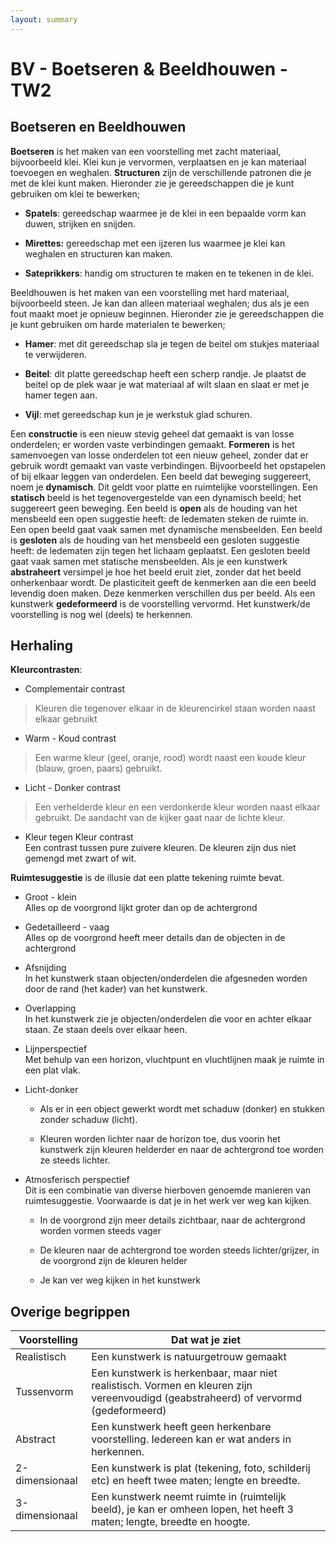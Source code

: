 ```yaml
---
layout: summary
---
```


# BV - Boetseren & Beeldhouwen - TW2

## Boetseren en Beeldhouwen

**Boetseren** is het maken van een voorstelling met zacht materiaal, bijvoorbeeld klei. Klei kun je vervormen, verplaatsen en je kan materiaal toevoegen en weghalen. **Structuren** zijn de verschillende patronen die je met de klei kunt maken. Hieronder zie je gereedschappen die je kunt gebruiken om klei te bewerken;

- **Spatels**: gereedschap waarmee je de klei in een bepaalde vorm kan duwen, strijken en snijden.

- **Mirettes:** gereedschap met een ijzeren lus waarmee je klei kan weghalen en structuren kan maken.

- **Sateprikkers**: handig om structuren te maken en te tekenen in de klei.

Beeldhouwen is het maken van een voorstelling met hard materiaal, bijvoorbeeld steen. Je kan dan alleen materiaal weghalen; dus als je een fout maakt moet je opnieuw beginnen. Hieronder zie je gereedschappen die je kunt gebruiken om harde materialen te bewerken;

- **Hamer**: met dit gereedschap sla je tegen de beitel om stukjes materiaal te verwijderen.

- **Beitel**: dit platte gereedschap heeft een scherp randje. Je plaatst de beitel op de plek waar je wat materiaal af wilt slaan en slaat er met je hamer tegen aan.

- **Vijl**: met gereedschap kun je je werkstuk glad schuren.

Een **constructie** is een nieuw stevig geheel dat gemaakt is van losse onderdelen; er worden vaste verbindingen gemaakt. **Formeren** is het samenvoegen van losse onderdelen tot een nieuw geheel, zonder dat er gebruik wordt gemaakt van vaste verbindingen. Bijvoorbeeld het opstapelen of bij elkaar leggen van onderdelen. Een beeld dat beweging suggereert, noem je **dynamisch**. Dit geldt voor platte en ruimtelijke voorstellingen. Een **statisch** beeld is het tegenovergestelde van een dynamisch beeld; het suggereert geen beweging. Een beeld is **open** als de houding van het mensbeeld een open suggestie heeft: de ledematen steken de ruimte in. Een open beeld gaat vaak samen met dynamische mensbeelden. Een beeld is **gesloten** als de houding van het mensbeeld een gesloten suggestie heeft: de ledematen zijn tegen het lichaam geplaatst. Een gesloten beeld gaat vaak samen met statische mensbeelden. Als je een kunstwerk **abstraheert** versimpel je hoe het beeld eruit ziet, zonder dat het beeld onherkenbaar wordt. De plasticiteit geeft de kenmerken aan die een beeld levendig doen maken. Deze kenmerken verschillen dus per beeld. Als een kunstwerk **gedeformeerd** is de voorstelling vervormd. Het kunstwerk/de voorstelling is nog wel (deels) te herkennen.

## Herhaling

**Kleurcontrasten**:

- Complementair contrast

> Kleuren die tegenover elkaar in de kleurencirkel staan worden naast elkaar gebruikt

- Warm - Koud contrast

> Een warme kleur (geel, oranje, rood) wordt naast een koude kleur (blauw, groen, paars) gebruikt.

- Licht - Donker contrast

> Een verhelderde kleur en een verdonkerde kleur worden naast elkaar gebruikt. De aandacht van de kijker gaat naar de lichte kleur.

- Kleur tegen Kleur contrast  
  Een contrast tussen pure zuivere kleuren. De kleuren zijn dus niet gemengd met zwart of wit.

**Ruimtesuggestie** is de illusie dat een platte tekening ruimte bevat.

- Groot - klein  
  Alles op de voorgrond lijkt groter dan op de achtergrond

- Gedetailleerd - vaag  
  Alles op de voorgrond heeft meer details dan de objecten in de achtergrond

- Afsnijding  
  In het kunstwerk staan objecten/onderdelen die afgesneden worden door de rand (het kader) van het kunstwerk.

- Overlapping  
  In het kunstwerk zie je objecten/onderdelen die voor en achter elkaar staan. Ze staan deels over elkaar heen.

- Lijnperspectief  
  Met behulp van een horizon, vluchtpunt en vluchtlijnen maak je ruimte in een plat vlak.

- Licht-donker

  - Als er in een object gewerkt wordt met schaduw (donker) en stukken zonder schaduw (licht).

  - Kleuren worden lichter naar de horizon toe, dus voorin het kunstwerk zijn kleuren helderder en naar de achtergrond toe worden ze steeds lichter.

- Atmosferisch perspectief  
  Dit is een combinatie van diverse hierboven genoemde manieren van ruimtesuggestie. Voorwaarde is dat je in het werk ver weg kan kijken.

  - In de voorgrond zijn meer details zichtbaar, naar de achtergrond worden vormen steeds vager

  - De kleuren naar de achtergrond toe worden steeds lichter/grijzer, in de voorgrond zijn de kleuren helder

  - Je kan ver weg kijken in het kunstwerk

## Overige begrippen

| Voorstelling | Dat wat je ziet |
|----|----|
| Realistisch | Een kunstwerk is natuurgetrouw gemaakt |
| Tussenvorm | Een kunstwerk is herkenbaar, maar niet realistisch. Vormen en kleuren zijn vereenvoudigd (geabstraheerd) of vervormd (gedeformeerd) |
| Abstract | Een kunstwerk heeft geen herkenbare voorstelling. Iedereen kan er wat anders in herkennen. |
| 2-dimensionaal | Een kunstwerk is plat (tekening, foto, schilderij etc) en heeft twee maten; lengte en breedte. |
| 3-dimensionaal | Een kunstwerk neemt ruimte in (ruimtelijk beeld), je kan er omheen lopen, het heeft 3 maten; lengte, breedte en hoogte. |
